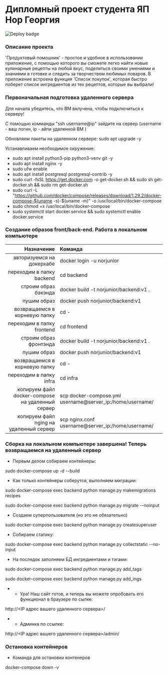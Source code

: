 # Дипломный проект студента ЯП Нор Георгия

![Deploy badge](https://github.com/Junior-George/foodgram-project-react/actions/workflows/main.yml/badge.svg)

### Описание проекта

'Продуктовый помошник' - простое и удобное в использовании приложение, с помощью которого вы сможете легко найти новые кулинарные рецепты на любой вкус, поделиться своими умениями и знаниями в готовке и следить за творчеством любимых поваров. В приложение встроена функция 'Список покупок', которая быстро лоберет список ингредиентов из тех рецептов, которые вы выбрали!


### Первоначальная подготовка удаленного сервера

Для начала убедитесь, что ВМ вклучена, чтобы подключиться к серверу!

С помощью комманды "ssh username@ip" зайдите на сервер (username - ваш логин, ip - айпи удаленной ВМ )

Обновляем пакеты на удаленном сервере: sudo apt upgrade -y

Устанавливаем необходимое окружение: 

* sudo apt install python3-pip python3-venv git -y
* sudo apt install nginx -y
* sudo ufw enable
* sudo apt install postgresql postgresql-contrib -y
* sudo curl -fsSL https://get.docker.com -o get-docker.sh && sudo sh get-docker.sh && sudo rm get-docker.sh
* sudo curl -L "https://github.com/docker/compose/releases/download/1.29.2/docker-compose-$(uname -s)-$(uname -m)" -o /usr/local/bin/docker-compose
* sudo chmod +x /usr/local/bin/docker-compose
* sudo systemctl start docker.service && sudo systemctl enable docker.service


### Создание образов front/back-end. Работа в локальном компьютере

|Назначение|Команда|
|--------:|:----------|
| авторизуемся на докерхабе | docker login -u norjunior |
| переходим в папку backend | cd backend |
| строим образ бэкэнда | docker build -t norjunior/backend:v1 . |
| пушим образ | docker push norjunior/backend:v1 |
| возвращаемся в корневую папку | cd - |
| переходим в папку frontend | cd frontend |
| строим образ фронтэнда | docker build -t norjunior/backend:v1 . |
| пушим образ | docker push norjunior/backend:v1 |
| возвращаемся в корневую папку | cd - |
| переходим в папку infra | cd infra |
| копируем файл docker-compose на удаленный сервер | scp docker-compose.yml username@server_ip:/home/username/ |
| копируем файл nging на удаленный сервер | scp nginx.conf username@server_ip:/home/username/ |



### Сборка на локальном компьютере завершена! Теперь возвращаемся на удаленный сервер

* Первым делом собираем контейнеры:

sudo docker-compose up -d --build

* Как только контейнеры соберутся, выполняем миграции:

sudo docker-compose exec backend python manage.py makemigrations recipes

sudo docker-compose exec backend python manage.py migrate --noinput

* Создаем суперпользователя (но это не обязательно)

sudo docker-compose exec backend python manage.py createsuperuser

* Собираем статику:

sudo docker-compose exec backend python manage.py collectstatic --no-input

* На последок заполняем БД ингредиентами и тэгами:

sudo docker-compose exec backend python manage.py add_tags

sudo docker-compose exec backend python manage.py add_ings


* * Ура! Наш сайт готов, и теперь вы можете опробовать его функционал в браузере по сылке:

http://<IP адрес вашего удаленного сервера>/

* * Админка по ссылке:

 http://<IP адрес вашего удаленного сервера>/admin/

### Остановка контейнеров

* Команда для остановки контенеров

docker-compose down -v
